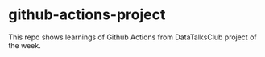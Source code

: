 # github-actions-project
This repo shows learnings of Github Actions from DataTalksClub project of the week.
